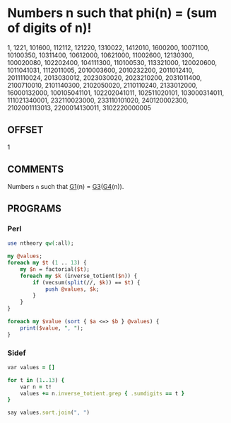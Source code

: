 # Numbers n such that phi(n) = (sum of digits of n)!

1, 1221, 101600, 112112, 121220, 1310022, 1412010, 1600200, 10071100, 10100350, 10311400, 10612000, 10621000, 11002600, 12130300, 100020080, 102202400, 104111300, 110100530, 113321000, 120020600, 1011041031, 1112011005, 2010003600, 2010232200, 2011012410, 2011110024, 2013030012, 2023030020, 2023210200, 2031011400, 2100710010, 2101140300, 2102050020, 2110110240, 2133012000, 16000132000, 100105041101, 102202041011, 102511020101, 103000314011, 111021340001, 232110023000, 233110101020, 240120002300, 2102001113013, 2200014130011, 3102220000005

## OFFSET

1

## COMMENTS

Numbers `n` such that [G1](G1.md)(n) = [G3](G3.md)([G4](G4.md)(n)).

## PROGRAMS

### Perl

```perl
use ntheory qw(:all);

my @values;
foreach my $t (1 .. 13) {
    my $n = factorial($t);
    foreach my $k (inverse_totient($n)) {
        if (vecsum(split(//, $k)) == $t) {
            push @values, $k;
        }
    }
}

foreach my $value (sort { $a <=> $b } @values) {
    print($value, ", ");
}
```

### Sidef

```ruby
var values = []

for t in (1..13) {
    var n = t!
    values += n.inverse_totient.grep { .sumdigits == t }
}

say values.sort.join(", ")
```
